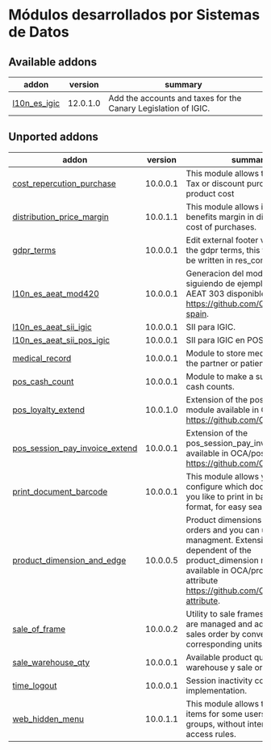 Módulos desarrollados por Sistemas de Datos
===========================================

Available addons
---------------
addon | version | summary
--- | --- | ---
[l10n_es_igic](l10n_es_igic/) | 12.0.1.0 | Add the accounts and taxes for the Canary Legislation of IGIC.

Unported addons
---------------
addon | version | summary
--- | --- | ---
[cost_repercution_purchase](cost_repercution_purchase/) | 10.0.0.1 | This module allows to repercute Tax or discount purchase in the product cost
[distribution_price_margin](distriburion_price_margin/) | 10.0.1.1 | This module allows introduce benefits margin in distribution cost of purchases.
[gdpr_terms](gdpr_terms/) | 10.0.0.1 | Edit external footer view to show the gdpr terms, this terms should be written in res_company form.
[l10n_es_aeat_mod420](l10n_es_aeat_mod420/) | 10.0.0.1 | Generacion del modelo ATC 420 siguiendo de ejemplo el modelo AEAT 303 disponible en <https://github.com/OCA/l10n-spain>.
[l10n_es_aeat_sii_igic](l10n_es_aeat_sii_igic/) | 10.0.0.1 | SII para IGIC.
[l10n_es_aeat_sii_pos_igic](l10n_es_aeat_sii_pos_igic/) | 10.0.0.1 | SII para IGIC en POS.
[medical_record](medical_record/) | 10.0.0.1 | Module to store medical data for the partner or patient.
[pos_cash_count](pos_cash_count/) | 10.0.0.1 | Module to make a summary of cash counts.
[pos_loyalty_extend](pos_loyalty_extend/) | 10.0.1.0 | Extension of the pos_loyalty module available in OCA/pos <https://github.com/OCA/pos>.
[pos_session_pay_invoice_extend](pos_session_pay_invoice_extend/) | 10.0.0.1 | Extension of the pos_session_pay_invoice module available in OCA/pos <https://github.com/OCA/pos>.
[print_document_barcode](print_document_barcode/) | 10.0.0.1 | This module allows you to configure which document name you like to print in barcode format, for easy searching.
[product_dimension_and_edge](product_dimension_and_edge/) | 10.0.0.5 | Product dimensions in sale orders and you can use edged managment. Extension but not dependent of the product_dimension module available in OCA/product-attribute <https://github.com/OCA/product-attribute>.
[sale_of_frame](sale_of_frame/) | 10.0.0.2 | Utility to sale frames. Dimensions are managed and added to the sales order by converting the corresponding units.
[sale_warehouse_qty](sale_warehouse_qty/) | 10.0.0.1 | Available product quantity by warehouse y sale order line.
[time_logout](time_logout/) | 10.0.0.1 | Session inactivity control. JS implementation.
[web_hidden_menu](web_hidden_menu/) | 10.0.1.1 | This module allows to hide menu items for some users and/or groups, without interfering with access rules.
